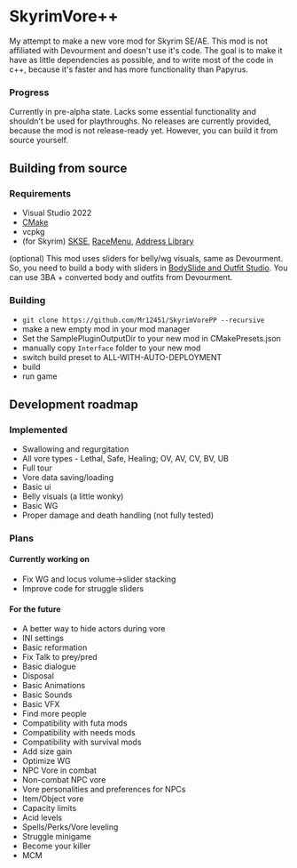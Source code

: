 # SkyrimVore++
My attempt to make a new vore mod for Skyrim SE/AE.
This mod is not affiliated with Devourment and doesn't use it's code.
The goal is to make it have as little dependencies as possible, and to write most of the code in c++, because it's faster and has more functionality than Papyrus.

### Progress
Currently in pre-alpha state. Lacks some essential functionality and shouldn't be used for playthroughs.
No releases are currently provided, because the mod is not release-ready yet.
However, you can build it from source yourself.

## Building from source
### Requirements
* Visual Studio 2022
* [CMake](https://cmake.org/download/)
* vcpkg
* (for Skyrim) [SKSE](https://skse.silverlock.org/), [RaceMenu](https://www.nexusmods.com/skyrimspecialedition/mods/19080), [Address Library](https://www.nexusmods.com/skyrimspecialedition/mods/32444)

(optional) This mod uses sliders for belly/wg visuals, same as Devourment. So, you need to build a body with sliders in [BodySlide and Outfit Studio](https://www.nexusmods.com/skyrimspecialedition/mods/201). You can use 3BA + converted body and outfits from Devourment.

### Building
* `git clone https://github.com/Mr12451/SkyrimVorePP --recursive`
* make a new empty mod in your mod manager
* Set the SamplePluginOutputDir to your new mod in CMakePresets.json
* manually copy `Interface` folder to your new mod
* switch build preset to ALL-WITH-AUTO-DEPLOYMENT
* build
* run game

## Development roadmap
### Implemented
* Swallowing and regurgitation
* All vore types - Lethal, Safe, Healing; OV, AV, CV, BV, UB
* Full tour
* Vore data saving/loading
* Basic ui
* Belly visuals (a little wonky)
* Basic WG
* Proper damage and death handling (not fully tested)
### Plans
#### Currently working on
* Fix WG and locus volume->slider stacking
* Improve code for struggle sliders
#### For the future
* A better way to hide actors during vore
* INI settings
* Basic reformation
* Fix Talk to prey/pred
* Basic dialogue
* Disposal
* Basic Animations
* Basic Sounds
* Basic VFX
* Find more people
* Compatibility with futa mods
* Compatibility with needs mods
* Compatibility with survival mods
* Add size gain
* Optimize WG
* NPC Vore in combat
* Non-combat NPC vore
* Vore personalities and preferences for NPCs
* Item/Object vore
* Capacity limits
* Acid levels
* Spells/Perks/Vore leveling
* Struggle minigame
* Become your killer
* MCM
